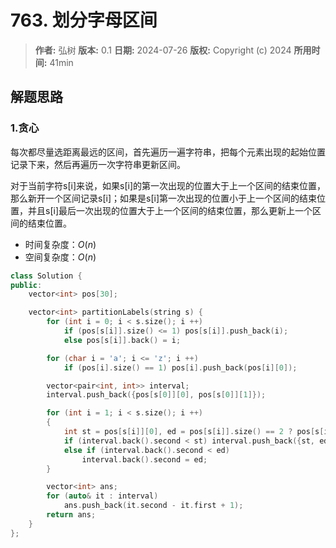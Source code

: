 # 763. 划分字母区间

> **作者:** 弘树
> **版本:** 0.1
> **日期:** 2024-07-26
> **版权:** Copyright (c) 2024
> **所用时间:** 41min

## 解题思路
### 1.贪心

每次都尽量选距离最远的区间，首先遍历一遍字符串，把每个元素出现的起始位置记录下来，然后再遍历一次字符串更新区间。

对于当前字符s[i]来说，如果s[i]的第一次出现的位置大于上一个区间的结束位置，那么新开一个区间记录s[i]；如果是s[i]第一次出现的位置小于上一个区间的结束位置，并且s[i]最后一次出现的位置大于上一个区间的结束位置，那么更新上一个区间的结束位置。

- 时间复杂度：$O(n)$
- 空间复杂度：$O(n)$

```C++
class Solution {
public:
    vector<int> pos[30];

    vector<int> partitionLabels(string s) {
        for (int i = 0; i < s.size(); i ++)
            if (pos[s[i]].size() <= 1) pos[s[i]].push_back(i);
            else pos[s[i]].back() = i;

        for (char i = 'a'; i <= 'z'; i ++)
            if (pos[i].size() == 1) pos[i].push_back(pos[i][0]);

        vector<pair<int, int>> interval;
        interval.push_back({pos[s[0]][0], pos[s[0]][1]});

        for (int i = 1; i < s.size(); i ++)
        {
            int st = pos[s[i]][0], ed = pos[s[i]].size() == 2 ? pos[s[i]][1] : st;
            if (interval.back().second < st) interval.push_back({st, ed});
            else if (interval.back().second < ed) 
                interval.back().second = ed;
        }

        vector<int> ans;
        for (auto& it : interval)
            ans.push_back(it.second - it.first + 1);
        return ans;
    }
};
```